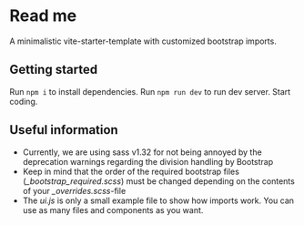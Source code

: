 # Read me

A minimalistic vite-starter-template with customized bootstrap imports.

## Getting started
Run `npm i` to install dependencies.
Run `npm run dev` to run dev server.
Start coding.

## Useful information
* Currently, we are using sass v1.32 for not being annoyed by the deprecation warnings regarding the division handling by Bootstrap
* Keep in mind that the order of the required bootstrap files (*_bootstrap_required.scss*) must be changed depending on the contents of your *_overrides.scss*-file
* The *ui.js* is only a small example file to show how imports work. You can use as many files and components as you want.

